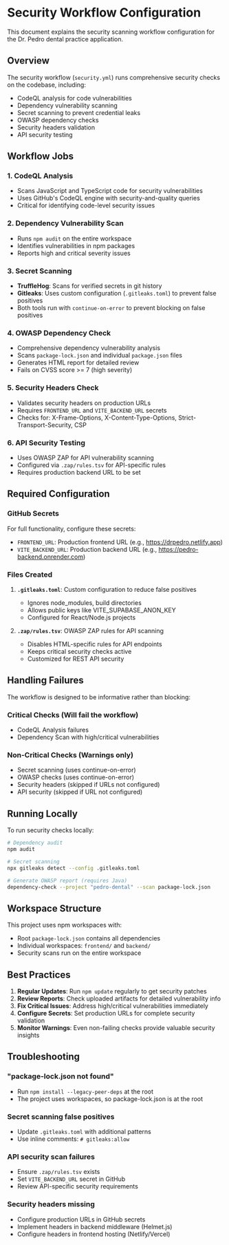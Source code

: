 # Security Workflow Configuration

This document explains the security scanning workflow configuration for the Dr. Pedro dental practice application.

## Overview

The security workflow (`security.yml`) runs comprehensive security checks on the codebase, including:
- CodeQL analysis for code vulnerabilities
- Dependency vulnerability scanning
- Secret scanning to prevent credential leaks
- OWASP dependency checks
- Security headers validation
- API security testing

## Workflow Jobs

### 1. CodeQL Analysis
- Scans JavaScript and TypeScript code for security vulnerabilities
- Uses GitHub's CodeQL engine with security-and-quality queries
- Critical for identifying code-level security issues

### 2. Dependency Vulnerability Scan
- Runs `npm audit` on the entire workspace
- Identifies vulnerabilities in npm packages
- Reports high and critical severity issues

### 3. Secret Scanning
- **TruffleHog**: Scans for verified secrets in git history
- **Gitleaks**: Uses custom configuration (`.gitleaks.toml`) to prevent false positives
- Both tools run with `continue-on-error` to prevent blocking on false positives

### 4. OWASP Dependency Check
- Comprehensive dependency vulnerability analysis
- Scans `package-lock.json` and individual `package.json` files
- Generates HTML report for detailed review
- Fails on CVSS score >= 7 (high severity)

### 5. Security Headers Check
- Validates security headers on production URLs
- Requires `FRONTEND_URL` and `VITE_BACKEND_URL` secrets
- Checks for: X-Frame-Options, X-Content-Type-Options, Strict-Transport-Security, CSP

### 6. API Security Testing
- Uses OWASP ZAP for API vulnerability scanning
- Configured via `.zap/rules.tsv` for API-specific rules
- Requires production backend URL to be set

## Required Configuration

### GitHub Secrets
For full functionality, configure these secrets:
- `FRONTEND_URL`: Production frontend URL (e.g., https://drpedro.netlify.app)
- `VITE_BACKEND_URL`: Production backend URL (e.g., https://pedro-backend.onrender.com)

### Files Created
1. **`.gitleaks.toml`**: Custom configuration to reduce false positives
   - Ignores node_modules, build directories
   - Allows public keys like VITE_SUPABASE_ANON_KEY
   - Configured for React/Node.js projects

2. **`.zap/rules.tsv`**: OWASP ZAP rules for API scanning
   - Disables HTML-specific rules for API endpoints
   - Keeps critical security checks active
   - Customized for REST API security

## Handling Failures

The workflow is designed to be informative rather than blocking:

### Critical Checks (Will fail the workflow)
- CodeQL Analysis failures
- Dependency Scan with high/critical vulnerabilities

### Non-Critical Checks (Warnings only)
- Secret scanning (uses continue-on-error)
- OWASP checks (uses continue-on-error)
- Security headers (skipped if URLs not configured)
- API security (skipped if URL not configured)

## Running Locally

To run security checks locally:

```bash
# Dependency audit
npm audit

# Secret scanning
npx gitleaks detect --config .gitleaks.toml

# Generate OWASP report (requires Java)
dependency-check --project "pedro-dental" --scan package-lock.json
```

## Workspace Structure

This project uses npm workspaces with:
- Root `package-lock.json` contains all dependencies
- Individual workspaces: `frontend/` and `backend/`
- Security scans run on the entire workspace

## Best Practices

1. **Regular Updates**: Run `npm update` regularly to get security patches
2. **Review Reports**: Check uploaded artifacts for detailed vulnerability info
3. **Fix Critical Issues**: Address high/critical vulnerabilities immediately
4. **Configure Secrets**: Set production URLs for complete security validation
5. **Monitor Warnings**: Even non-failing checks provide valuable security insights

## Troubleshooting

### "package-lock.json not found"
- Run `npm install --legacy-peer-deps` at the root
- The project uses workspaces, so package-lock.json is at the root

### Secret scanning false positives
- Update `.gitleaks.toml` with additional patterns
- Use inline comments: `# gitleaks:allow`

### API security scan failures
- Ensure `.zap/rules.tsv` exists
- Set `VITE_BACKEND_URL` secret in GitHub
- Review API-specific security requirements

### Security headers missing
- Configure production URLs in GitHub secrets
- Implement headers in backend middleware (Helmet.js)
- Configure headers in frontend hosting (Netlify/Vercel)